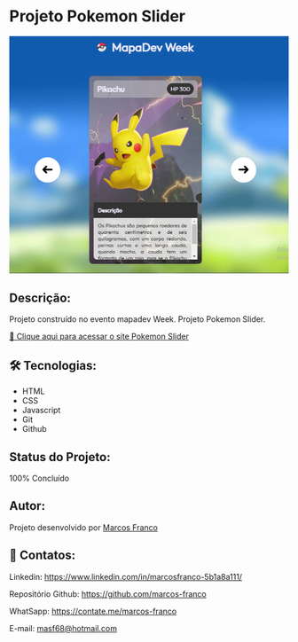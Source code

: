 #   Projeto Pokemon Slider

![preview](./github/preview.png)

## Descrição:
Projeto construído no evento mapadev Week.
Projeto Pokemon Slider.

[🔗 Clique aqui para acessar o site Pokemon Slider](https://marcos-franco.github.io/pokemon-slider/)


## 🛠 Tecnologias:
- HTML
- CSS
- Javascript
- Git
- Github

## Status do Projeto:
100% Concluído

## Autor:
Projeto desenvolvido por [Marcos Franco](https://www.linkedin.com/in/marcosfranco-5b1a8a111/)

## 💛 Contatos:

Linkedin: https://www.linkedin.com/in/marcosfranco-5b1a8a111/

Repositório Github: https://github.com/marcos-franco

WhatSapp: https://contate.me/marcos-franco

E-mail: masf68@hotmail.com

